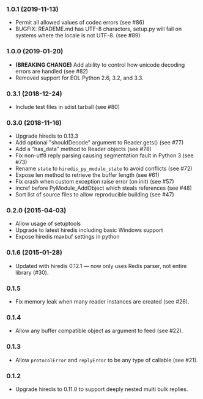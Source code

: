 ### 1.0.1 (2019-11-13)

* Permit all allowed values of codec errors (see #86)
* BUGFIX: READEME.md has UTF-8 characters, setup.py will fail on systems
          where the locale is not UTF-8. (see #89)

### 1.0.0 (2019-01-20)

* **(BREAKING CHANGE)** Add ability to control how unicode decoding errors are handled (see #82)
* Removed support for EOL Python 2.6, 3.2, and 3.3.

### 0.3.1 (2018-12-24)

* Include test files in sdist tarball (see #80)

### 0.3.0 (2018-11-16)

* Upgrade hiredis to 0.13.3
* Add optional "shouldDecode" argument to Reader.gets() (see #77)
* Add a "has_data" method to Reader objects (see #78)
* Fix non-utf8 reply parsing causing segmentation fault in Python 3 (see #73)
* Rename `state` to `hiredis_py_module_state` to avoid conflicts (see #72)
* Expose len method to retrieve the buffer length (see #61)
* Fix crash when custom exception raise error (on init) (see #57)
* incref before PyModule_AddObject which steals references (see #48)
* Sort list of source files to allow reproducible building (see #47)

### 0.2.0 (2015-04-03)

* Allow usage of setuptools
* Upgrade to latest hiredis including basic Windows support
* Expose hiredis maxbuf settings in python

### 0.1.6 (2015-01-28)

* Updated with hiredis 0.12.1 — now only uses Redis parser, not entire library (#30).

### 0.1.5

* Fix memory leak when many reader instances are created (see #26).

### 0.1.4

* Allow any buffer compatible object as argument to feed (see #22).

### 0.1.3

* Allow `protocolError` and `replyError` to be any type of callable (see #21).

### 0.1.2

* Upgrade hiredis to 0.11.0 to support deeply nested multi bulk replies.
